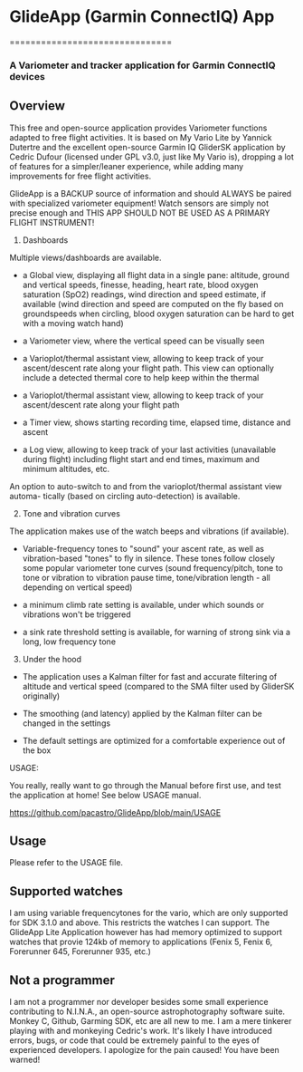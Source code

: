 # GlideApp (Garmin ConnectIQ) App
===============================
### A Variometer and tracker application for Garmin ConnectIQ devices


## Overview

This free and open-source application provides Variometer functions adapted
to free flight activities. It is based on My Vario Lite by Yannick Dutertre 
and the excellent open-source Garmin IQ GliderSK application by Cedric Dufour 
(licensed under GPL v3.0, just like My Vario is), dropping a lot of features 
for a simpler/leaner experience, while adding many improvements for free 
flight activities.

GlideApp is a BACKUP source of information and should ALWAYS be paired with
specialized variometer equipment! Watch sensors are simply not precise enough
and THIS APP SHOULD NOT BE USED AS A PRIMARY FLIGHT INSTRUMENT!

1. Dashboards

Multiple views/dashboards are available.

- a Global view, displaying all flight data in a single pane: altitude, ground 
and vertical speeds, finesse, heading, heart rate, blood oxygen saturation (SpO2) 
readings, wind direction and speed estimate, if available (wind direction and 
speed are computed on the fly based on groundspeeds when circling, blood oxygen 
saturation can be hard to get with a moving watch hand)

- a Variometer view, where the vertical speed can be visually seen

- a Varioplot/thermal assistant view, allowing to keep track of your ascent/descent
rate along your flight path. This view can optionally include a detected thermal
core to help keep within the thermal

- a Varioplot/thermal assistant view, allowing to keep track of your ascent/descent 
rate along your flight path

- a Timer view, shows starting recording time, elapsed time, distance and ascent

- a Log view, allowing to keep track of your last activities (unavailable during 
flight) including flight start and end times, maximum and minimum altitudes, etc.

An option to auto-switch to and from the varioplot/thermal assistant view automa-
tically (based on circling auto-detection) is available.

2. Tone and vibration curves

The application makes use of the watch beeps and vibrations (if available).

- Variable-frequency tones to "sound" your ascent rate, as well as vibration-based
"tones" to fly in silence. These tones follow closely some popular variometer tone
curves (sound frequency/pitch, tone to tone or vibration to vibration pause time,
tone/vibration length - all depending on vertical speed)

- a minimum climb rate setting is available, under which sounds or vibrations won't
be triggered

- a sink rate threshold setting is available, for warning of strong sink via a long,
low frequency tone

3. Under the hood

- The application uses a Kalman filter for fast and accurate filtering of altitude
and vertical speed (compared to the SMA filter used by GliderSK originally)

- The smoothing (and latency) applied by the Kalman filter can be changed in the settings

- The default settings are optimized for a comfortable experience out of the box

USAGE:

You really, really want to go through the Manual before first use, and test the
application at home! See below USAGE manual.

https://github.com/pacastro/GlideApp/blob/main/USAGE

## Usage

Please refer to the USAGE file.

## Supported watches

I am using variable frequencytones for the vario, which are only supported for
SDK 3.1.0 and above. This restricts the watches I can support. The GlideApp Lite
Application however has had memory optimized to support watches that provie 124kb
of memory to applications (Fenix 5, Fenix 6, Forerunner 645, Forerunner 935, etc.)

## Not a programmer

I am not a programmer nor developer besides some small experience
contributing to N.I.N.A., an open-source astrophotography software suite.
Monkey C, Github, Garming SDK, etc are all new to me. I am a mere tinkerer
playing with and monkeying Cedric's work. It's likely I have introduced
errors, bugs, or code that could be extremely painful to the eyes of
experienced developers. I apologize for the pain caused!
You have been warned!

